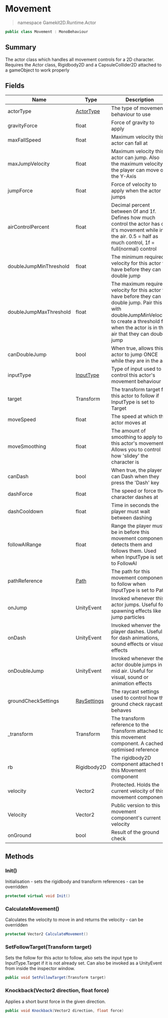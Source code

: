 # Movement
> namespace Gamekit2D.Runtime.Actor

```csharp
public class Movement : MonoBehaviour
```

## Summary
The actor class which handles all movement controls for a 2D character. Requires the Actor class, Rigidbody2D and a CapsuleCollider2D
attached to a gameObject to work properly

## Fields
| Name | Type | Description                                                                                                                                                                                             |
|------|------|---------------------------------------------------------------------------------------------------------------------------------------------------------------------------------------------------------|
| actorType | [ActorType](./../Enums/ActorType.md) | The type of movement behaviour to use                                                                                                                                                                   |
| gravityForce | float | Force of gravity to apply                                                                                                                                                                               |
| maxFallSpeed | float | Maximum velocity this actor can fall at                                                                                                                                                                 |
| maxJumpVelocity | float | Maximum velocity this actor can jump. Also the maximum velocity the player can move on the Y-Axis                                                                                                       |
| jumpForce | float | Force of velocity to apply when the actor jumps                                                                                                                                                         |
| airControlPercent | float | Decimal percent between 0f and 1f. Defines how much control the actor has of it's movement while in the air. 0.5 = half as much control, 1f = full(normal) control                                      |
| doubleJumpMinThreshold | float | The minimum required velocity for this actor to have before they can double jump                                                                                                                        |
| doubleJumpMaxThreshold | float | The maximum required velocity for this actor to have before they can double jump. Pair this with doubleJumpMinVelocity to create a threshold for when the actor is in the air that they can double jump |
| canDoubleJump | bool | When true, allows this actor to jump ONCE while they are in the air                                                                                                                                     |
| inputType | [InputType](./../Enums/InputType.md) | Type of input used to control this actor's movement behaviour                                                                                                                                           |
| target | Transform | The transform target for this actor to follow if InputType is set to Target                                                                                                                             |
| moveSpeed | float | The speed at which this actor moves at                                                                                                                                                                  |
| moveSmoothing | float | The amount of smoothing to apply to this actor's movement. Allows you to control how 'slidey' the character is                                                                                          |
| canDash | bool | When true, the player can Dash when they press the 'Dash' key                                                                                                                                           |
| dashForce | float | The speed or force the character dashes at                                                                                                                                                              |
| dashCooldown | float | Time in seconds the player must wait between dashing                                                                                                                                                    |
| followAIRange | float | Range the player must be in before this movement component detects them and follows them. Used when InputType is set to FollowAI                                                                        |
| pathReference | [Path](./../Paths/Path.md) | The path for this movement component to follow when InputType is set to Path                                                                                                                            |
| onJump | UnityEvent | Invoked whenever this actor jumps. Useful for spawning effects like jump particles                                                                                                                      |
| onDash | UnityEvent | Invoked whenver the player dashes. Useful for dash animations, sound effects or visual effects                                                                                                          |
| onDoubleJump | UnityEvent | Invoked whenever the actor double jumps in mid air. Useful for visual, sound or animation effects                                                                                                       |
| groundCheckSettings | [RaySettings](./RaySettings.md) | The raycast settings used to control how the ground check raycast behaves                                                                                                                               |
| _transform | Transform | The transform reference to the Transform attached to this movement component. A cached, optimised reference                                                                                             |
| rb | Rigidbody2D | The rigidbody2D component attached to this Movement component                                                                                                                                           |
| velocity | Vector2 | Protected. Holds the current velocity of this movement component                                                                                                                                        |
| Velocity | Vector2 | Public version to this movement component's current velocity |
| onGround | bool | Result of the ground check |

## Methods
### Init()
Initialisation - sets the rigidbody and transform references - can be overridden
```csharp
protected virtual void Init()
```

### CalculateMovement()
Calculates the velocity to move in and returns the velocity - can be overridden
```csharp
protected Vector2 CalculateMovement()
```

### SetFollowTarget(Transform target)
Sets the follow for this actor to follow, also sets the input type to InputType.Target if it is not already set. Can also be invoked
as a UnityEvent from inside the inspector window.
```csharp
public void SetFollowTarget(Transform target)
```

### Knockback(Vector2 direction, float force)
Applies a short burst force in the given direction.
```csharp
public void Knockback(Vector2 direction, float force)
```